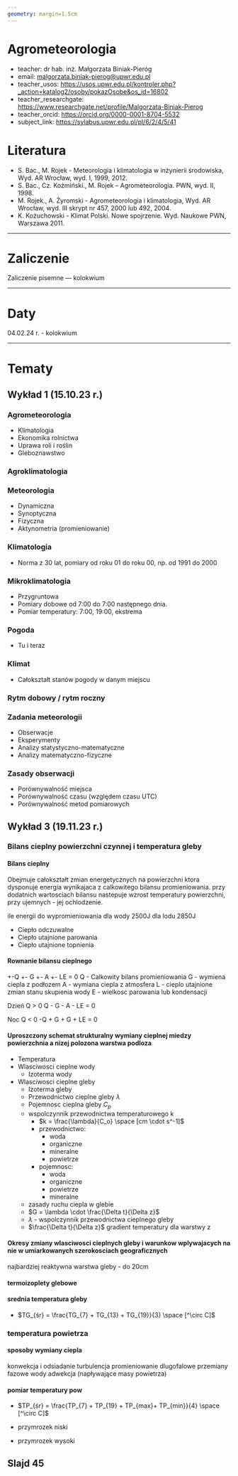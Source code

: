```yaml
---
geometry: margin=1.5cm
---
```


# Agrometeorologia

- teacher: dr hab. inż. Małgorzata Biniak-Pieróg
- email: malgorzata.biniak-pierog@upwr.edu.pl
- teacher_usos: https://usos.upwr.edu.pl/kontroler.php?_action=katalog2/osoby/pokazOsobe&os_id=16802
- teacher_researchgate: https://www.researchgate.net/profile/Malgorzata-Biniak-Pierog
- teacher_orcid: https://orcid.org/0000-0001-8704-5532
- subject_link: https://sylabus.upwr.edu.pl/pl/6/2/4/5/41

# Literatura
- S. Bac., M. Rojek - Meteorologia i klimatologia w inżynierii środowiska, Wyd. AR Wrocław, wyd. I, 1999, 2012.
- S. Bac., Cz. Koźmiński., M. Rojek – Agrometeorologia. PWN, wyd. II, 1998.
- M. Rojek., A. Żyromski - Agrometeorologia i klimatologia, Wyd. AR Wrocław, wyd. III skrypt nr 457, 2000 lub 492, 2004.
- K. Kożuchowski - Klimat Polski. Nowe spojrzenie. Wyd. Naukowe PWN, Warszawa 2011.
---

# Zaliczenie

Zaliczenie pisemne — kolokwium

---

# Daty

04.02.24 r. - kolokwium

---

# Tematy

## Wykład 1 (15.10.23 r.)

### Agrometeorologia

- Klimatologia
- Ekonomika rolnictwa
- Uprawa roli i roślin
- Gleboznawstwo

### Agroklimatologia

### Meteorologia

- Dynamiczna
- Synoptyczna
- Fizyczna
- Aktynometria (promieniowanie)

### Klimatologia

- Norma z 30 lat, pomiary od roku 01 do roku 00, np. od 1991 do 2000

### Mikroklimatologia

- Przygruntowa
- Pomiary dobowe od 7:00 do 7:00 następnego dnia.
- Pomiar temperatury: 7:00, 19:00, ekstrema

### Pogoda

- Tu i teraz

### Klimat

- Całokształt stanów pogody w danym miejscu

### Rytm dobowy / rytm roczny

### Zadania meteorologii

- Obserwacje
- Eksperymenty
- Analizy statystyczno-matematyczne
- Analizy matematyczno-fizyczne

### Zasady obserwacji

- Porównywalność miejsca
- Porównywalność czasu (względem czasu UTC)
- Porównywalność metod pomiarowych

## Wykład 3 (19.11.23 r.)

### Bilans cieplny powierzchni czynnej i temperatura gleby

#### Bilans cieplny

Obejmuje całokształt zmian energetycznych na powierzchni ktora dysponuje energia wynikajaca z calkowitego bilansu promieniowania. przy dodatnich wartosciach bilansu nastepuje wzrost temperatury powierzchni, przy ujemnych - jej ochlodzenie.

ile energii do wypromieniowania dla wody 2500J dla lodu 2850J

- Ciepło odczuwalne
- Ciepło utajnione parowania
- Ciepło utajnione topnienia

#### Rownanie bilansu cieplnego

+-Q +- G +- A +- LE = 0
Q - Calkowity bilans promieniowania
G - wymiena ciepla z podłozem
A - wymiana ciepla z atmosfera
L - cieplo utajnione zmian stanu skupienia wody
E - wielkosc parowania lub kondensacji

Dzień Q > 0
Q - G - A - LE = 0

Noc Q < 0
-Q + G + G + LE = 0

#### Uproszczony schemat strukturalny wymiany cieplnej miedzy powierzchnia a nizej polozona warstwa podloza

- Temperatura
- Wlasciwosci cieplne wody
  - Izoterma wody
- Wlasciwosci cieplne gleby
  - Izoterma gleby
  - Przewodnictwo cieplne gleby $\lambda$
  - Pojemnosc cieplna gleby $C_p$
  - wspolczynnik przewodnictwa temperaturowego k
    - $k = \frac{\lambda}{C_o} \space [cm \cdot s^-1]$
    - przewodnictwo:
      - woda
      - organiczne
      - mineralne
      - powietrze
    - pojemnosc:
      - woda
      - organiczne
      - powietrze
      - mineralne
  - zasady ruchu ciepla w glebie
  - $G = \lambda \cdot \frac{\Delta t}{\Delta z}$
  - $\lambda$ - wspolczynnik przewodnictwa cieplnego gleby
  - $\frac{\Delta t}{\Delta z}$ gradient temperatury dla warstwy z

#### Okresy zmiany wlasciwosci cieplnych gleby i warunkow wplywajacych na nie w umiarkowanych szerokosciach geograficznych

najbardziej reaktywna warstwa gleby - do 20cm

#### termoizoplety glebowe

#### srednia temperatura gleby
- $TG_{śr} = \frac{TG_{7} + TG_{13} + TG_{19}}{3} \space [^\circ C]$

### temperatura powietrza

#### sposoby wymiany ciepla
konwekcja i odsiadanie
turbulencja
promieniowanie dlugofalowe
przemiany fazowe wody
adwekcja (napływające masy powietrza)

#### pomiar temperatury pow
- $TP_{śr} = \frac{TP_{7} + TP_{19} + TP_{max}+ TP_{min}}{4} \space [^\circ C]$

- przymrozek niski
- przymrozek wysoki

## Slajd 45
